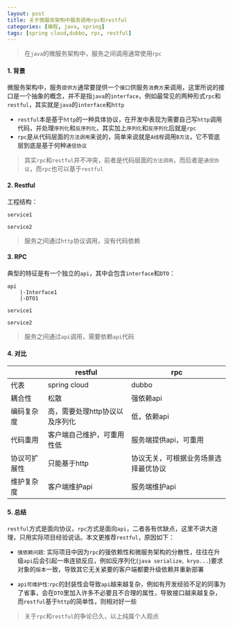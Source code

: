 ```yaml
---
layout: post
title: 关于微服务架构中服务调用rpc和restful
categories: [编程, java, spring]
tags: [spring cloud,dubbo, rpc, restful]
---
```



> 在`java`的微服务架构中，服务之间调用通常使用`rpc`

#### 1. 背景

微服务架构中，服务`提供方`通常要提供一个`接口`供服务`消费方`来调用，这里所说的接口是一个抽象的概念，并不是指`java`的`interface`，例如最常见的两种形式`rpc`和`restful`，其实就是`java`的`interface`和`http`

* `restful`本是基于`http`的一种具体协议，在开发中表现为需要自己写`http`调用代码，并处理`序列化`和`反序列化`，其实加上`序列化`和`反序列化`后就是`rpc`
* `rpc`是从代码层面的`方法调用`来说的，简单来说就是`A线程`调用`B方法`，它不管底层到底是基于何种`通信协议`

> 其实`rpc`和`restful`并不冲突，前者是代码层面的`方法调用`，而后者是`通信协议`，而`rpc`也可以基于`restful`

#### 2. Restful

工程结构：
```
service1

service2
```

> 服务之间通过`http`协议调用，没有代码依赖

#### 3. RPC

典型的特征是有一个独立的`api`，其中会包含`interface`和`DTO`：

```
api
    |-Interface1
    |-DTO1
    
service1

service2
```

> 服务之间通过`api`调用，需要依赖`api`代码

#### 4. 对比

|          |   restful  |  rpc |
| -------- | -------------------| ------------------------------ |
|代表    |   spring cloud         |     dubbo         |
|耦合性    |   松散         |     强依赖api        |
|编码复杂度    |   高，需要处理http协议以及序列化     |     低，依赖api         |
|代码重用    |   客户端自己维护，可重用性低         |     服务端提供api，可重用        |
|协议可扩展性    |   只能基于http         |     协议无关，可根据业务场景选择最优协议    |
|维护复杂度  |   客户端维护api         |     服务端维护api         |

#### 5. 总结

`restful`方式是面向协议，`rpc`方式是面向`api`，二者各有优缺点，这里不讲大道理，只用实际项目经验说话。本文更推荐`restful`，原因如下：

* `强依赖问题`: 实际项目中因为`rpc`的强依赖性和微服务架构的分散性，往往在升级`api`后会引起一串连锁反应，例如反序列化(`java serialize、kryo...`)要求对象的`版本`一致，导致其它无关紧要的客户端都要升级依赖并重新部署

* `api可维护性`:`rpc`的封装性会导致`api`越来越复杂，例如有开发经验不足的同事为了省事，会在`DTO`里加入许多不必要且不合理的属性，导致接口越来越复杂，而`restful`基于`http`的简单性，则相对好一些

> 关于`rpc`和`restful`的争论已久，以上纯属个人观点